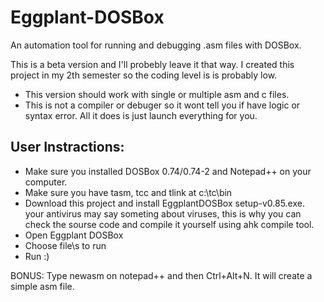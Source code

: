 # Eggplant-DOSBox
An automation tool for running and debugging .asm files with DOSBox.

This is a beta version and I'll probebly leave it that way.
I created this project in my 2th semester so the coding level is is probably low.

* This version should work with single or multiple asm and c files.
* This is not a compiler or debuger so it wont tell you if have logic or syntax error.
All it does is just launch everything for you.

## User Instractions:
- Make sure you installed DOSBox 0.74/0.74-2 and Notepad++ on your computer.
- Make sure you have tasm, tcc and tlink at c:\tc\bin
- Download this project and install EggplantDOSBox setup-v0.85.exe.
your antivirus may say someting about viruses, this is why you can check the sourse code and compile it yourself using ahk compile tool.
- Open Eggplant DOSBox
- Choose file\s to run
- Run :)

BONUS:
Type newasm on notepad++ and then Ctrl+Alt+N.
It will create a simple asm file.
